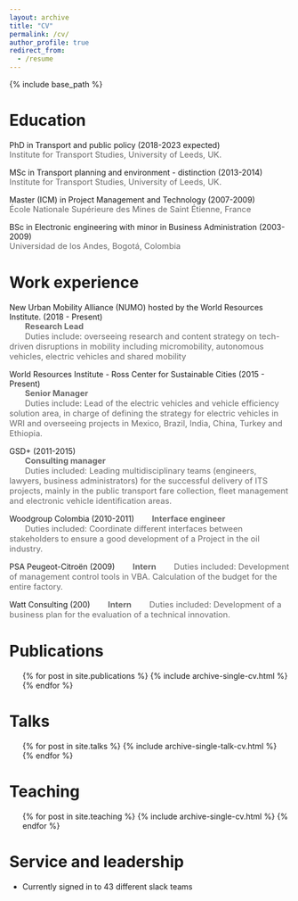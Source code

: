 ```yaml
---
layout: archive
title: "CV"
permalink: /cv/
author_profile: true
redirect_from:
  - /resume
---
```


{% include base_path %}

Education
======
<i class="fas fa-fw fa-graduation-cap"></i> PhD in Transport and public policy (2018-2023 expected)  
<SPAN STYLE="color: #696969	; font-size: 11pt">Institute for Transport Studies, University of Leeds, UK.</span>  

<i class="fas fa-fw fa-graduation-cap"></i> MSc in Transport planning and environment - distinction (2013-2014)  
  <SPAN STYLE="color: #696969	; font-size: 11pt">Institute for Transport Studies, University of Leeds, UK.</span>   
  
<i class="fas fa-fw fa-graduation-cap"></i> Master (ICM) in Project Management and Technology (2007-2009)  
  <SPAN STYLE="color: #696969	; font-size: 11pt">École Nationale Supérieure des Mines de Saint Étienne, France</span>  
  
<i class="fas fa-fw fa-graduation-cap"></i> BSc in Electronic engineering with minor in Business Administration (2003-2009)  
  <SPAN STYLE="color: #696969	; font-size: 11pt">Universidad de los Andes, Bogotá, Colombia</span> 

Work experience
======
<i class="fas fa-fw fa-briefcase"></i> New Urban Mobility Alliance (NUMO) hosted by the World Resources Institute. (2018 - Present)  
 <SPAN STYLE="color: #696969	; font-size: 11pt; font-weight: bold; margin-left: 28px">Research Lead</span>  
 <SPAN STYLE="color: #696969	; font-size: 11pt; margin-left: 28px">Duties include: overseeing research and content strategy on tech-driven disruptions in mobility including micromobility, autonomous vehicles, electric vehicles and shared mobility</span>  

<i class="fas fa-fw fa-briefcase"></i> World Resources Institute - Ross Center for Sustainable Cities (2015 - Present)  
  <SPAN STYLE="color: #696969	; font-size: 11pt; font-weight: bold; margin-left: 28px">Senior Manager</span>  
  <SPAN STYLE="color: #696969	; font-size: 11pt; margin-left: 28px">Duties include: Lead of the electric vehicles and vehicle efficiency solution area, in charge of defining the strategy for electric vehicles in WRI and overseeing projects in Mexico, Brazil, India, China, Turkey and Ethiopia.</span>

<i class="fas fa-fw fa-briefcase"></i> GSD+ (2011-2015)  
  <SPAN STYLE="color: #696969	; font-size: 11pt; font-weight: bold; margin-left: 28px">Consulting manager</span>   
  <SPAN STYLE="color: #696969	; font-size: 11pt; margin-left: 28px">Duties included: Leading multidisciplinary teams (engineers, lawyers, business administrators) for the successful delivery of ITS projects, mainly in the public transport fare collection, fleet management and electronic vehicle identification areas.</span>

<i class="fas fa-fw fa-briefcase"></i>Woodgroup Colombia (2010-2011)
   <SPAN STYLE="color: #696969	; font-size: 11pt; font-weight: bold; margin-left: 28px"> Interface engineer</span>  
   <SPAN STYLE="color: #696969	; font-size: 11pt; margin-left: 28px">Duties included: Coordinate different interfaces between stakeholders to ensure a good development of a Project in the oil industry.</span> 
  
<i class="fas fa-fw fa-briefcase"></i>PSA Peugeot-Citroën (2009) 
  <SPAN STYLE="color: #696969	; font-size: 11pt; font-weight: bold; margin-left: 28px">Intern</span> 
  <SPAN STYLE="color: #696969	; font-size: 11pt; margin-left: 28px">Duties included: Development of management control tools in VBA. Calculation of the budget for the entire factory.</span>    

<i class="fas fa-fw fa-briefcase"></i>Watt Consulting (200)
  <SPAN STYLE="color: #696969	; font-size: 11pt; font-weight: bold; margin-left: 28px">Intern</span>
  <SPAN STYLE="color: #696969	; font-size: 11pt; margin-left: 28px">Duties included: Development of a business plan for the evaluation of a technical innovation.</span>   

Publications
======
  <ul>{% for post in site.publications %}
    {% include archive-single-cv.html %}
  {% endfor %}</ul>
  
Talks
======
  <ul>{% for post in site.talks %}
    {% include archive-single-talk-cv.html %}
  {% endfor %}</ul>
  
Teaching
======
  <ul>{% for post in site.teaching %}
    {% include archive-single-cv.html %}
  {% endfor %}</ul>
  
Service and leadership
======
* Currently signed in to 43 different slack teams
